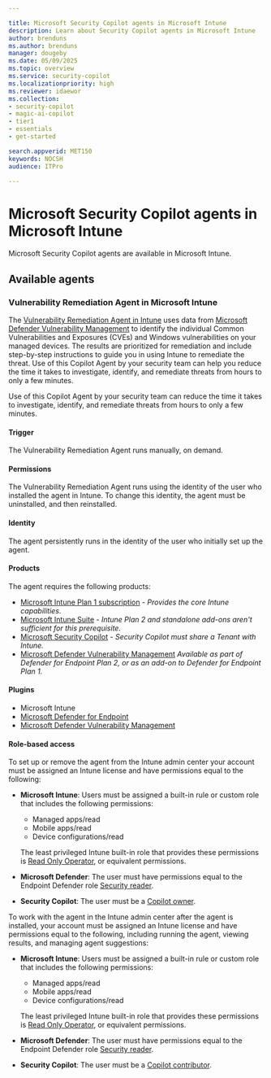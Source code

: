 ```yaml
---

title: Microsoft Security Copilot agents in Microsoft Intune
description: Learn about Security Copilot agents in Microsoft Intune
author: brenduns
ms.author: brenduns
manager: dougeby
ms.date: 05/09/2025
ms.topic: overview
ms.service: security-copilot
ms.localizationpriority: high
ms.reviewer: idaewor
ms.collection:
- security-copilot
- magic-ai-copilot
- tier1
- essentials
- get-started

search.appverid: MET150
keywords: NOCSH
audience: ITPro

---
```


# Microsoft Security Copilot agents in Microsoft Intune

Microsoft Security Copilot agents are available in Microsoft Intune.

## Available agents

### Vulnerability Remediation Agent in Microsoft Intune

The [Vulnerability Remediation Agent in Intune](../protect/vulnerability-remediation-agent.md) uses data from [Microsoft Defender Vulnerability Management](/defender-vulnerability-management/defender-vulnerability-management) to identify the individual Common Vulnerabilities and Exposures (CVEs) and Windows vulnerabilities on your managed devices. The results are prioritized for remediation and include step-by-step instructions to guide you in using Intune to remediate the threat. Use of this Copilot Agent by your security team can help you reduce the time it takes to investigate, identify, and remediate threats from hours to only a few minutes.

Use of this Copilot Agent by your security team can reduce the time it takes to investigate, identify, and remediate threats from hours to only a few minutes.

#### Trigger

The Vulnerability Remediation Agent runs manually, on demand.

#### Permissions

The Vulnerability Remediation Agent runs using the identity of the user who installed the agent in Intune. To change this identity, the agent must be uninstalled, and then reinstalled.

#### Identity

The agent persistently runs in the identity of the user who initially set up the agent.

#### Products

The agent requires the following products:

- [Microsoft Intune Plan 1 subscription](https://www.microsoft.com/en-us/security/business/microsoft-intune-pricing?msockid=2da59cedebdd644e10a289a7ea67657a) - *Provides the core Intune capabilities*.
- [Microsoft Intune Suite](https://www.microsoft.com/security/business/microsoft-intune-pricing?msockid=2da59cedebdd644e10a289a7ea67657a) - *Intune Plan 2 and standalone add-ons aren't sufficient for this prerequisite.*
- [Microsoft Security Copilot](/copilot/security/microsoft-security-copilot) - *Security Copilot must share a Tenant with Intune.*
- [Microsoft Defender Vulnerability Management](../protect/advanced-threat-protection.md) *Available as part of Defender for Endpoint Plan 2, or as an add-on to Defender for Endpoint Plan 1.*

#### Plugins

- Microsoft Intune
- [Microsoft Defender for Endpoint](/defender-endpoint/microsoft-defender-endpoint)
- [Microsoft Defender Vulnerability Management](/defender-vulnerability-management/defender-vulnerability-management)

#### Role-based access

To set up or remove the agent from the Intune admin center your account must be assigned an Intune license and have permissions equal to the following:

- **Microsoft Intune**: Users must be assigned a built-in rule or custom role that includes the following permissions:  
  - Managed apps/read
  - Mobile apps/read
  - Device configurations/read 
  
   The least privileged Intune built-in role that provides these permissions is [Read Only Operator](../fundamentals/role-based-access-control-reference.md#read-only-operator), or equivalent permissions.

- **Microsoft Defender**: The user must have permissions equal to the Endpoint Defender role [Security reader](/defender-endpoint/prepare-deployment#role-based-access-control).

- **Security Copilot**: The user must be a [Copilot owner](/copilot/security/authentication).

To work with the agent in the Intune admin center after the agent is installed, your account must be assigned an Intune license and have permissions equal to the following, including running the agent, viewing results, and managing agent suggestions:

- **Microsoft Intune**: Users must be assigned a built-in rule or custom role that includes the following permissions:  
  - Managed apps/read
  - Mobile apps/read
  - Device configurations/read 
    
  The least privileged Intune built-in role that provides these permissions is [Read Only Operator](../fundamentals/role-based-access-control-reference.md#read-only-operator), or equivalent permissions.

- **Microsoft Defender**: The user must have permissions equal to the Endpoint Defender role [Security reader](/defender-endpoint/prepare-deployment#role-based-access-control).

- **Security Copilot**: The user must be a [Copilot contributor](/copilot/security/authentication).

